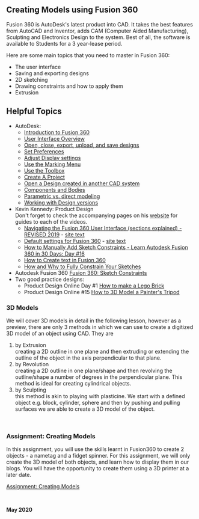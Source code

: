 
## Creating Models using Fusion 360

Fusion 360 is AutoDesk's latest product into CAD.  It takes the best features from AutoCAD and Inventor, adds CAM (Computer Aided Manufacturing), Sculpting and Electronics Design to the system.  Best of all, the software is available to Students for a 3 year-lease period.

Here are some main topics that you need to master in Fusion 360:

*  The user interface
*  Saving and exporting designs
*  2D sketching
*  Drawing constraints and how to apply them
*  Extrusion

## Helpful Topics

* AutoDesk:
    - [Introduction to Fusion 360](https://help.autodesk.com/view/fusion360/ENU/courses/AP-GET-STARTED-OVERVIEW)
    - [User Interface Overview](https://help.autodesk.com/view/fusion360/ENU/courses/AP-USER-INTERFACE-OVERVIEW)
    - [Open, close, export, upload, and save designs](https://help.autodesk.com/view/fusion360/ENU/courses/AP-OPEN-CLOSE-EXPORT-UPLOAD-SAVE)
    - [Set Preferences](https://help.autodesk.com/view/fusion360/ENU/courses/AP-OPEN-CLOSE-EXPORT-UPLOAD-SAVE)
    - [Adjust Display settings](https://help.autodesk.com/view/fusion360/ENU/courses/AP-ADJUST-DISPLAY-SETTINGS)
    - [Use the Marking Menu](https://help.autodesk.com/view/fusion360/ENU/courses/AP-MARKING-MENU)
    - [Use the Toolbox](https://help.autodesk.com/view/fusion360/ENU/courses/AP-TOOLBOX)
    - [Create A Project](https://help.autodesk.com/view/fusion360/ENU/courses/AP-CREATE-PROJECT)
    - [Open a Design created in another CAD system](https://help.autodesk.com/view/fusion360/ENU/courses/AP-IMPORT-EXPORT)
    - [Components and Bodies](https://help.autodesk.com/view/fusion360/ENU/courses/AP-BODIES-COMPONENTS)
    - [Parametric vs. direct modeling](https://help.autodesk.com/view/fusion360/ENU/courses/AP-CAPTURE-HISTORY)
    - [Working with Design versions](https://help.autodesk.com/view/fusion360/ENU/courses/AP-FILE-VERSION)
* Kevin Kennedy: Product Design <br>
Don't forget to check the accompanying pages on his [website](https://productdesignonline.com) for guides to each of the videos.
    - [Navigating the Fusion 360 User Interface (sections explained) - REVISED 2019](https://youtu.be/sZwM87-nsYA) - [site text](https://productdesignonline.com/fusion-360-tutorials/learn-the-fusion-360-user-interface/)
    - [Default settings for Fusion 360](https://productdesignonline.com/default-settings-for-fusion-360-tutorials/) - [site text](https://productdesignonline.com/tips-and-tricks/understanding-bodies-and-components-fusion-360-rule-1/)
    - [How to Manually Add Sketch Constraints - Learn Autodesk Fusion 360 in 30 Days: Day #16](https://youtu.be/BGwBZJ14KHQ)
    - [How to Create text in Fusion 360](https://youtu.be/BkpAtMAHtyQ)
    - [How and Why to Fully Constrain Your Sketches](https://youtu.be/C11L136U0vQ)
* Autodesk Fusion 360 [Fusion 360: Sketch Constraints](https://youtu.be/J_2If5zVp84)
* Two good practice designs:
    - Product Design Online Day #1 [How to make a Lego Brick](https://youtu.be/6yPKMSb6ja8)
    - Product Design Online #15 [How to 3D Model a Painter's Tripod](https://youtu.be/36uU1Z7OiJg1)

### 3D Models

We will cover 3D models in detail in the following lesson, however as a preview, there are only 3 methods in which we can use to create a digitized 3D model of an object using CAD.  They are

1. by Extrusion<br>
    creating a 2D outline in one plane and then extruding or extending the outline of the object in the axis perpendicular to that plane.
2. by Revolution<br>
    creating a 2D outline in one plane/shape and then revolving the outline/shape a number of degrees in the perpendicular plane.  This method is ideal for creating cylindrical objects.
3. by Sculpting<br>
    this method is akin to playing with plasticine.  We start with a defined object e.g. block, cylinder, sphere and then by pushing and pulling surfaces we are able to create a 3D model of the object.


&nbsp;

### Assignment: Creating Models

In this assignment, you will use the skills learnt in Fusion360 to create 2 objects - a nametag and a fidget spinner.  For this assignment, we will only create the 3D model of both objects, and learn how to display them in our blogs.  You will have the opportunity to create them using a 3D printer at a later date.

[Assignment: Creating Models](as_Creating_models.md)


&nbsp;

**May 2020**
